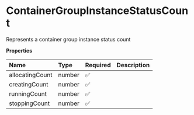 # ContainerGroupInstanceStatusCount

Represents a container group instance status count

**Properties**

| Name            | Type   | Required | Description |
| :-------------- | :----- | :------- | :---------- |
| allocatingCount | number | ✅       |             |
| creatingCount   | number | ✅       |             |
| runningCount    | number | ✅       |             |
| stoppingCount   | number | ✅       |             |
